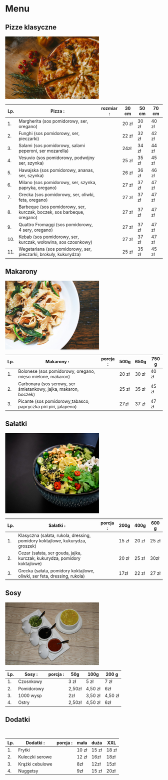 # Menu

## Pizze klasyczne

<img src = "/pizza img/ivan-torres-MQUqbmszGGM-unsplash.jpg" width = 300>

|Lp.|Pizza :                                                               |rozmiar :                     | 30 cm | 50 cm | 70 cm |
|---|----------------------------------------------------------------------|------------------------------|-------|-------|-------|
|1. |Margherita (sos pomidorowy, ser, oregano)                             |                              | 20 zł | 30 zł | 40 zł |
|2. |Funghi (sos pomidorowy, ser, pieczarki)                               |                              | 22 zł | 32 zł | 42 zł |
|3. |Salami (sos pomidorowy, salami peperoni, ser mozarella)               |                              | 24zł  | 34 zł | 44 zł |
|4. |Vesuvio (sos pomidorowy, podwójny ser, szynka)                        |                              | 25 zł | 35 zł | 45 zł |
|5. |Hawajska (sos pomidorowy, ananas, ser, szynka)                        |                              | 26 zł | 36 zł | 46 zł |
|6. |Milano (sos pomidorowy, ser, szynka, papryka, oregano)                |                              | 27 zł | 37 zł | 47 zł |
|7. |Grecka (sos pomidorowy, ser, oliwki, feta, oregano)                   |                              | 27 zł | 37 zł | 47 zł |
|8. |Barbeque (sos pomidorowy, ser, kurczak, boczek, sos barbeque, oregano)|                              | 27 zł | 37 zł | 47 zł |
|9. |Quattro Fromaggi (sos pomidorowy, 4 sery, oregano)                    |                              | 27 zł | 37 zł | 47 zł |
|10.|Kebab (sos pomidorowy, ser, kurczak, wołowina, sos czosnkowy)         |                              | 27 zł | 37 zł | 47 zł |
|11.|Wegetariana (sos pomidorowy, ser, pieczarki, brokuły, kukurydza)      |                              | 25 zł | 35 zł | 45 zł |
 

## Makarony

<img src = "pizza img/eaters-collective-ddZYOtZUnBk-unsplash.jpg" width = 300>

|Lp.|Makarony :                                                            |porcja :                      | 500g  | 650g  | 750 g |
|---|----------------------------------------------------------------------|------------------------------|-------|-------|-------|
|1. |Bolonese (sos pomidorowy, oregano, mięso mielone, makaron)            |                              | 20 zł | 30 zł | 40 zł |
|2. |Carbonara (sos serowy, ser śmietankowy, jajka, makaron, boczek)       |                              | 25 zł | 35 zł | 45 zł |
|3. |Picante (sos pomidorowy,tabasco, papryczka piri piri, jalapeno)       |                              | 27zł  | 37 zł | 47 zł |


## Sałatki 

<img src = "pizza img/yoav-aziz-AiHJiRCwB3w-unsplash.jpg" width = 300>

|Lp.|Sałatki :                                                                     |porcja :                      | 200g  | 400g  | 600 g |
|---|------------------------------------------------------------------------------|------------------------------|-------|-------|-------|
|1. |Klasyczna (sałata, rukola, dressing, pomidory koktajlowe, kukurydza, groszek) |                              | 15 zł | 20 zł | 25 zł |
|2. |Cezar (sałata, ser gouda, jajka, kurczak, kukurydza, pomidory koktajlowe)     |                              | 20 zł | 25 zł | 30zł  |
|3. |Grecka (sałata, pomidory koktajlowe, oliwki, ser feta, dressing, rukola)      |                              | 17zł  | 22 zł | 27 zł |


## Sosy

<img src = "pizza img/shiza-nazir-g3paN3v9J_w-unsplash.jpg" width = 300>

|Lp.|Sosy :         |porcja :                      | 50g  | 100g  | 200 g |
|---|---------------|------------------------------|------|-------|-------|
|1. |Czosnkowy      |                              | 3 zł | 5 zł  | 7 zł  |
|2. |Pomidorowy     |                              |2,50zł|4,50 zł|  6zł  |
|3. |1000 wysp      |                              | 2zł  |3,50 zł|4,50 zł|
|4. |Ostry          |                              |2,50zł|4,50 zł|  6zł  |


## Dodatki

<img src = " " width = 300>

|Lp.|Dodatki :      |porcja :                      | mała | duża  |  XXL  |
|---|---------------|------------------------------|------|-------|-------|
|1. |Frytki         |                              | 10 zł| 15 zł | 18 zł |
|2. |Kuleczki serowe|                              |12 zł | 16zł  | 18zł  |
|3. |Krążki cebulowe|                              | 8zł  |12zł   |15zł   |
|4. |Nuggetsy       |                              | 9zł  |15 zł  | 20zł  |




